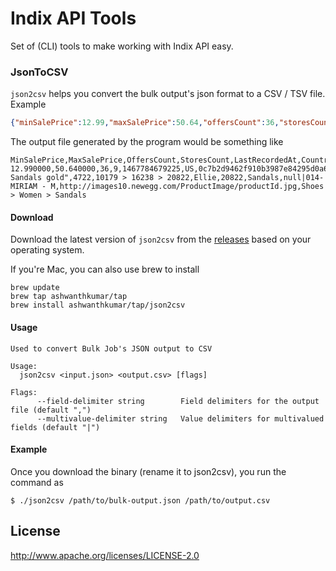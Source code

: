 # Indix API Tools
Set of (CLI) tools to make working with Indix API easy.

### JsonToCSV
`json2csv` helps you convert the bulk output's json format to a CSV / TSV file. Example

```json
{"minSalePrice":12.99,"maxSalePrice":50.64,"offersCount":36,"storesCount":9,"lastRecordedAt":1467784679225,"countryCode":"US","mpid":"0c7b2d9462f910b3987e84295d0a6a68","currency":"USD","upcs":["UPC1","UPC2","UPC3"],"title":"Women's Sandals gold","brandId":4722,"categoryIdPath":"10179 > 16238 > 20822","brandName":"Ellie","categoryId":20822,"categoryName":"Sandals","mpns":["null","014-MIRIAM - M"],"imageUrl":"http://images10.newegg.com/ProductImage/productId.jpg","categoryNamePath":"Shoes > Women > Sandals"}
```

The output file generated by the program would be something like
```csv
MinSalePrice,MaxSalePrice,OffersCount,StoresCount,LastRecordedAt,CountryCode,Mpid,Currency,Upcs,Title,BrandID,CategoryIDPath,BrandName,CategoryID,CategoryName,Mpns,ImageURL,CategoryNamePath
12.990000,50.640000,36,9,1467784679225,US,0c7b2d9462f910b3987e84295d0a6a68,USD,UPC1|UPC2|UPC3,"Women's Sandals gold",4722,10179 > 16238 > 20822,Ellie,20822,Sandals,null|014-MIRIAM - M,http://images10.newegg.com/ProductImage/productId.jpg,Shoes > Women > Sandals
```

#### Download
Download the latest version of `json2csv` from the [releases](https://github.com/ashwanthkumar/indix-api-tools/releases) based on your operating system.

If you're Mac, you can also use brew to install
```
brew update
brew tap ashwanthkumar/tap
brew install ashwanthkumar/tap/json2csv
```

#### Usage
```
Used to convert Bulk Job's JSON output to CSV

Usage:
  json2csv <input.json> <output.csv> [flags]

Flags:
      --field-delimiter string        Field delimiters for the output file (default ",")
      --multivalue-delimiter string   Value delimiters for multivalued fields (default "|")
```

#### Example
Once you download the binary (rename it to json2csv), you run the command as
```
$ ./json2csv /path/to/bulk-output.json /path/to/output.csv
```

## License
http://www.apache.org/licenses/LICENSE-2.0
